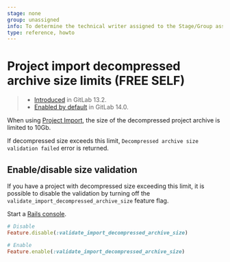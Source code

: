 ```yaml
---
stage: none
group: unassigned
info: To determine the technical writer assigned to the Stage/Group associated with this page, see https://about.gitlab.com/handbook/engineering/ux/technical-writing/#assignments
type: reference, howto
---
```


# Project import decompressed archive size limits **(FREE SELF)**

> - [Introduced](https://gitlab.com/gitlab-org/gitlab/-/issues/31564) in GitLab 13.2.
> - [Enabled by default](https://gitlab.com/gitlab-org/gitlab/-/merge_requests/63025) in GitLab 14.0.

When using [Project Import](../user/project/settings/import_export.md), the size of the decompressed project archive is limited to 10Gb.

If decompressed size exceeds this limit, `Decompressed archive size validation failed` error is returned.

## Enable/disable size validation

If you have a project with decompressed size exceeding this limit,
it is possible to disable the validation by turning off the
`validate_import_decompressed_archive_size` feature flag.

Start a [Rails console](../administration/operations/rails_console.md#starting-a-rails-console-session).

```ruby
# Disable
Feature.disable(:validate_import_decompressed_archive_size)

# Enable
Feature.enable(:validate_import_decompressed_archive_size)
```
